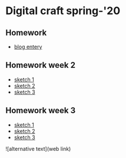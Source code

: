 # Digital craft spring-'20

## Homework 
* [blog entery]()

## Homework week 2
* [sketch 1](https://stormhalestrap.github.io/PUFY1225-Digital_Craft/week2_sketch1/empty-example/index.html)
* [sketch 2](https://stormhalestrap.github.io/PUFY1225-Digital_Craft/week2_sketch2/empty-example/index.html)
* [sketch 3](https://stormhalestrap.github.io/PUFY1225-Digital_Craft/week2_sketch3/index.html)

## Homework week 3
* [sketch 1](PUFY1225-Digital_Craft/week3_sketch1/index.html)
* [sketch 2]()
* [sketch 3]()

![alternative text](web link)
